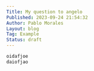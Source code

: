 ```yaml
---
Title: My question to angelo
Published: 2023-09-24 21:54:32
Author: Pablo Morales
Layout: blog
Tag: Example
Status: draft
---
```



``` python
oidafjoe
daiofjao
```
